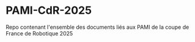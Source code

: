 # PAMI-CdR-2025
Repo contenant l'ensemble des documents liés aux PAMI de la coupe de France de Robotique 2025
